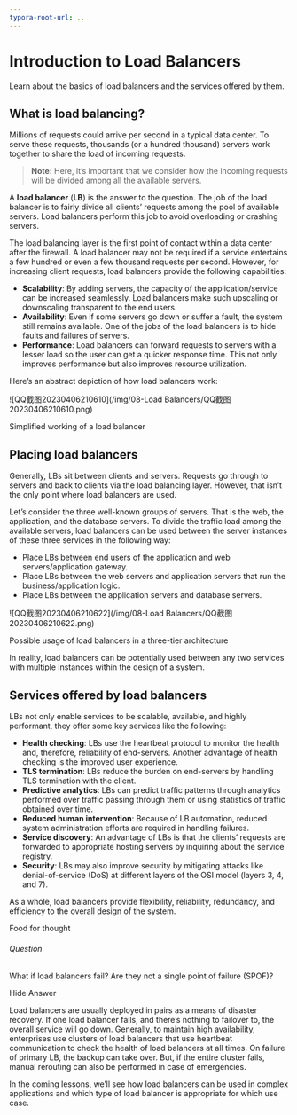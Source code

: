```yaml
---
typora-root-url: ..
---
```


# Introduction to Load Balancers

Learn about the basics of load balancers and the services offered by them.

## What is load balancing?

Millions of requests could arrive per second in a typical data center. To serve these requests, thousands (or a hundred thousand) servers work together to share the load of incoming requests.

> **Note:** Here, it’s important that we consider how the incoming requests will be divided among all the available servers.

A **load balancer** (**LB**) is the answer to the question. The job of the load balancer is to fairly divide all clients’ requests among the pool of available servers. Load balancers perform this job to avoid overloading or crashing servers.

The load balancing layer is the first point of contact within a data center after the firewall. A load balancer may not be required if a service entertains a few hundred or even a few thousand requests per second. However, for increasing client requests, load balancers provide the following capabilities:

- **Scalability**: By adding servers, the capacity of the application/service can be increased seamlessly. Load balancers make such upscaling or downscaling transparent to the end users.
- **Availability**: Even if some servers go down or suffer a fault, the system still remains available. One of the jobs of the load balancers is to hide faults and failures of servers.
- **Performance**: Load balancers can forward requests to servers with a lesser load so the user can get a quicker response time. This not only improves performance but also improves resource utilization.

Here’s an abstract depiction of how load balancers work:

![QQ截图20230406210610](/img/08-Load Balancers/QQ截图20230406210610.png)

Simplified working of a load balancer

## Placing load balancers

Generally, LBs sit between clients and servers. Requests go through to servers and back to clients via the load balancing layer. However, that isn’t the only point where load balancers are used.

Let’s consider the three well-known groups of servers. That is the web, the application, and the database servers. To divide the traffic load among the available servers, load balancers can be used between the server instances of these three services in the following way:

- Place LBs between end users of the application and web servers/application gateway.
- Place LBs between the web servers and application servers that run the business/application logic.
- Place LBs between the application servers and database servers.

![QQ截图20230406210622](/img/08-Load Balancers/QQ截图20230406210622.png)

Possible usage of load balancers in a three-tier architecture

In reality, load balancers can be potentially used between any two services with multiple instances within the design of a system.

## Services offered by load balancers

LBs not only enable services to be scalable, available, and highly performant, they offer some key services like the following:

- **Health checking**: LBs use the heartbeat protocol to monitor the health and, therefore, reliability of end-servers. Another advantage of health checking is the improved user experience.
- **TLS termination**: LBs reduce the burden on end-servers by handling TLS termination with the client.
- **Predictive analytics**: LBs can predict traffic patterns through analytics performed over traffic passing through them or using statistics of traffic obtained over time.
- **Reduced human intervention**: Because of LB automation, reduced system administration efforts are required in handling failures.
- **Service discovery**: An advantage of LBs is that the clients’ requests are forwarded to appropriate hosting servers by inquiring about the service registry.
- **Security**: LBs may also improve security by mitigating attacks like denial-of-service (DoS) at different layers of the OSI model (layers 3, 4, and 7).

As a whole, load balancers provide flexibility, reliability, redundancy, and efficiency to the overall design of the system.

Food for thought

###### Question

What if load balancers fail? Are they not a single point of failure (SPOF)?

Hide Answer

Load balancers are usually deployed in pairs as a means of disaster recovery. If one load balancer fails, and there’s nothing to failover to, the overall service will go down. Generally, to maintain high availability, enterprises use clusters of load balancers that use heartbeat communication to check the health of load balancers at all times. On failure of primary LB, the backup can take over. But, if the entire cluster fails, manual rerouting can also be performed in case of emergencies.

In the coming lessons, we’ll see how load balancers can be used in complex applications and which type of load balancer is appropriate for which use case.